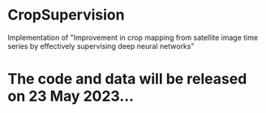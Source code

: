 # CropSupervision
Implementation of "Improvement in crop mapping from satellite image time series by effectively supervising deep neural networks"

# The code and data will be released on 23 May 2023...

